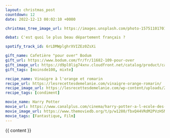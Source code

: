 ```yaml
---
layout: christmas_post
countdown: 12
date: 2022-12-13 00:02:10 +0000

christmas_tree_image_url: https://images.unsplash.com/photo-1575110170113-a72f38ee39b6?crop=entropy&cs=tinysrgb&fit=max&fm=jpg&ixid=MnwyNzc3MTF8MHwxfHNlYXJjaHw4MXx8Y2hyaXN0bWFzJTIwdHJlZXxlbnwwfDF8fHwxNjcwODk2Nzk4&ixlib=rb-4.0.3&q=80&w=1080

debat: C'est quoi le plus beau département français ?

spotify_track_id: 6rLDMWplghrXVIZEz0ZsXi

gift_name: Cafetière "pour over" Bodum
gift_url: https://www.bodum.com/fr/fr/11682-109-pour-over
gift_image_url: https://d9pl0lig74xnv.cloudfront.net/catalog/product/cache/91e9c011f0ac998e686df01a906b8401/1/1/11682-109_1_2.jpg
gift_tags: [moinsde100, mixte]

recipe_name: Vinaigre à l'orange et romarin
recipe_url: https://lesrecettesdemelanie.com/vinaigre-orange-romarin/
recipe_image_url: https://lesrecettesdemelanie.com/wp-content/uploads/2021/12/vinaigre-orange-romarin-45-photographe-culinaire-melanie-rousselle-1367x2048.jpg
recipe_tags: [condiment]

movie_name: Harry Potter
movie_url: https://www.canalplus.com/cinema/harry-potter-a-l-ecole-des-sorciers/h/435039_40099
movie_image_url: https://www.themoviedb.org/t/p/w1280/fbxQ44VRdM2PVzHSNajUseUteem.jpg
movie_tags: [Fantastique, Film]
---
```


{{ content }}

